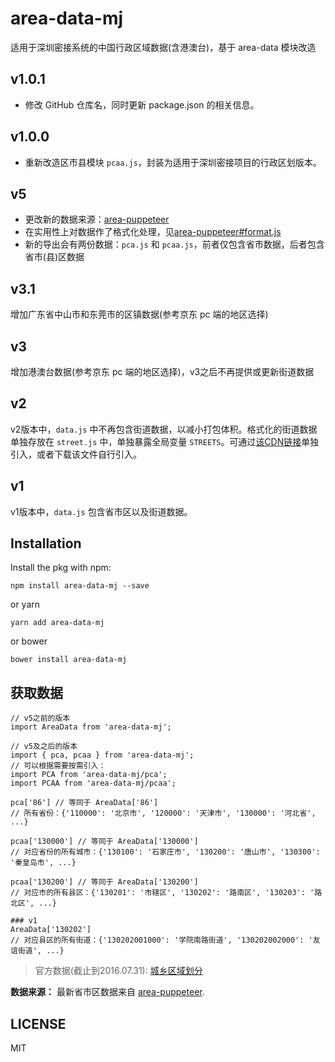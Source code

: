# area-data-mj

适用于深圳密接系统的中国行政区域数据(含港澳台)，基于 area-data 模块改造


## v1.0.1
- 修改 GitHub 仓库名，同时更新 package.json 的相关信息。

## v1.0.0
- 重新改造区市县模块 `pcaa.js`，封装为适用于深圳密接项目的行政区划版本。


## v5
* 更改新的数据来源：[area-puppeteer](https://github.com/dwqs/area-puppeteer)
* 在实用性上对数据作了格式化处理，见[area-puppeteer#format.js](https://github.com/dwqs/area-puppeteer/blob/master/format.js#L16)
* 新的导出会有两份数据：`pca.js` 和 `pcaa.js`，前者仅包含省市数据，后者包含省市(县)区数据

## v3.1
增加广东省中山市和东莞市的区镇数据(参考京东 pc 端的地区选择)
## v3
增加港澳台数据(参考京东 pc 端的地区选择)，v3之后不再提供或更新街道数据

## v2
v2版本中，`data.js` 中不再包含街道数据，以减小打包体积。格式化的街道数据单独存放在 `street.js` 中，单独暴露全局变量 `STREETS`。可通过[该CDN链接](http://onasvjoyz.bkt.clouddn.com/street.js)单独引入，或者下载该文件自行引入。

## v1
v1版本中，`data.js` 包含省市区以及街道数据。

## Installation
Install the pkg with npm:

```
npm install area-data-mj --save
```

or yarn

```
yarn add area-data-mj
```

or bower

```
bower install area-data-mj
```

## 获取数据
```
// v5之前的版本
import AreaData from 'area-data-mj';

// v5及之后的版本
import { pca, pcaa } from 'area-data-mj';
// 可以根据需要按需引入：
import PCA from 'area-data-mj/pca'; 
import PCAA from 'area-data-mj/pcaa'; 

pca['86'] // 等同于 AreaData['86']
// 所有省份：{'110000': '北京市', '120000': '天津市', '130000': '河北省', ...}

pcaa['130000'] // 等同于 AreaData['130000']
// 对应省份的所有城市：{'130100': '石家庄市', '130200': '唐山市', '130300': '秦皇岛市', ...}

pcaa['130200'] // 等同于 AreaData['130200']
// 对应市的所有县区：{'130201': '市辖区', '130202': '路南区', '130203': '路北区', ...}

### v1
AreaData['130202']
// 对应县区的所有街道：{'130202001000': '学院南路街道', '130202002000': '友谊街道', ...}
```

> 官方数据(截止到2016.07.31): [城乡区域划分](http://www.stats.gov.cn/tjsj/tjbz/tjyqhdmhcxhfdm/2016/index.html)

**数据来源：** 最新省市区数据来自 [area-puppeteer](https://github.com/dwqs/area-puppeteer/).

## LICENSE

MIT

